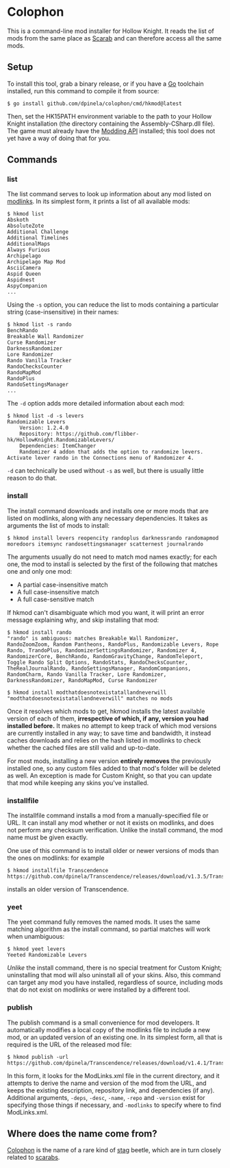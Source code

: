 # Colophon

This is a command-line mod installer for Hollow Knight. It reads the list
of mods from the same place as [Scarab][] and can therefore access all the
same mods.

[Scarab]: https://github.com/fifty-six/Scarab

## Setup

To install this tool, grab a binary release, or if you have a [Go][] toolchain installed, run this command to compile it from source:

    $ go install github.com/dpinela/colophon/cmd/hkmod@latest

Then, set the HK15PATH environment variable to the path to your Hollow Knight 
installation (the directory containing the Assembly-CSharp.dll file). The game must 
already have the [Modding API][] installed; this tool does not yet have a way of 
doing that for you.

[Modding API]: https://github.com/hk-modding/api
[Go]: https://go.dev

## Commands

### list

The list command serves to look up information about any mod listed on [modlinks][].
In its simplest form, it prints a list of all available mods:

    $ hkmod list
    Abskoth
    AbsoluteZote
    Additional Challenge
    Additional Timelines
    AdditionalMaps
    Always Furious
    Archipelago
    Archipelago Map Mod
    AsciiCamera
    Aspid Queen
    Aspidnest
    AspyCompanion
    ...

Using the `-s` option, you can reduce the list to mods containing a particular string
(case-insensitive) in their names:

    $ hkmod list -s rando
    BenchRando
    Breakable Wall Randomizer
    Curse Randomizer
    DarknessRandomizer
    Lore Randomizer
    Rando Vanilla Tracker
    RandoChecksCounter
    RandoMapMod
    RandoPlus
    RandoSettingsManager
    ...

The `-d` option adds more detailed information about each mod:

    $ hkmod list -d -s levers
    Randomizable Levers
        Version: 1.2.4.0
        Repository: https://github.com/flibber-hk/HollowKnight.RandomizableLevers/
        Dependencies: ItemChanger
        Randomizer 4 addon that adds the option to randomize levers. Activate lever rando in the Connections menu of Randomizer 4.

`-d` can technically be used without `-s` as well, but there is usually little reason
to do that.

[modlinks]: https://github.com/hk-modding/modlinks

### install

The install command downloads and installs one or more mods that are listed on
modlinks, along with any necessary dependencies. It takes as arguments the list of
mods to install:

    $ hkmod install levers reopencity randoplus darknessrando randomapmod moredoors itemsync randosettingsmanager scatternest journalrando

The arguments usually do not need to match mod names exactly; for each one, the mod
to install is selected by the first of the following that matches one and only one mod:

- A partial case-insensitive match
- A full case-insensitive match
- A full case-sensitive match

If hkmod can't disambiguate which mod you want, it will print an error message
explaining why, and skip installing that mod:

    $ hkmod install rando
    "rando" is ambiguous: matches Breakable Wall Randomizer, RandoZoomZoom, Random Pantheons, RandoPlus, Randomizable Levers, Rope Rando, TrandoPlus, RandomizerSettingsRandomizer, Randomizer 4, RandomizerCore, BenchRando, RandomGravityChange, RandomTeleport, Toggle Rando Split Options, RandoStats, RandoChecksCounter, TheRealJournalRando, RandoSettingsManager, RandomCompanions, RandomCharm, Rando Vanilla Tracker, Lore Randomizer, DarknessRandomizer, RandoMapMod, Curse Randomizer

    $ hkmod install modthatdoesnotexistatallandneverwill
    "modthatdoesnotexistatallandneverwill" matches no mods

Once it resolves which mods to get, hkmod installs the latest available version of
each of them, **irrespective of which, if any, version you had installed before.**
It makes no attempt to keep track of which mod versions are currently installed in
any way; to save time and bandwidth, it instead caches downloads and relies on the
hash listed in modlinks to check whether the cached files are still valid and
up-to-date.

For most mods, installing a new version **entirely removes** the previously installed
one, so any custom files added to that mod's folder will be deleted as well. An
exception is made for Custom Knight, so that you can update that mod while keeping
any skins you've installed.

### installfile

The installfile command installs a mod from a manually-specified file or URL. It
can install any mod whether or not it exists on modlinks, and does not perform any
checksum verification. Unlike the install command, the mod name must be given
exactly.

One use of this command is to install older or newer versions of mods than the ones
on modlinks: for example

    $ hkmod installfile Transcendence https://github.com/dpinela/Transcendence/releases/download/v1.3.5/Transcendence.zip

installs an older version of Transcendence.

### yeet

The yeet command fully removes the named mods. It uses the same matching algorithm
as the install command, so partial matches will work when unambiguous:

    $ hkmod yeet levers
    Yeeted Randomizable Levers

*Unlike* the install command, there is no special treatment for Custom Knight;
uninstalling that mod will also uninstall all of your skins. Also, this command can 
target any mod you have installed, regardless of source, including mods that do not
exist on modlinks or were installed by a different tool.

### publish

The publish command is a small convenience for mod developers. It automatically
modifies a local copy of the modlinks file to include a new mod, or an updated version
of an existing one. In its simplest form, all that is required is the URL of the
released mod file:

    $ hkmod publish -url https://github.com/dpinela/Transcendence/releases/download/v1.4.1/Transcendence.zip

In this form, it looks for the ModLinks.xml file in the current directory, and it 
attempts to derive the name and version of the mod from the URL, and
keeps the existing description, repository link, and dependencies (if any). Additional
arguments, `-deps`, `-desc`, `-name`, `-repo` and `-version` exist for specifying
those things if necessary, and `-modlinks` to specify where to find ModLinks.xml.

## Where does the name come from?

[Colophon][] is the name of a rare kind of [stag][] beetle, which are in turn closely
related to [scarabs][].

[Colophon]: https://en.wikipedia.org/wiki/Colophon_(beetle)
[stag]: https://www.speedrun.com/hkmemes?h=All_Stag_Stations-1.4.3.2_NMG&x=vdo18012-5lypejyl.zqo0vvxq
[scarabs]: https://en.wikipedia.org/wiki/Scarabaeidae